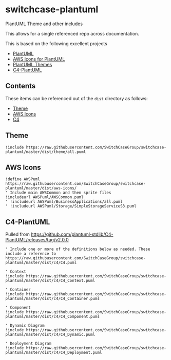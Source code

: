 # switchcase-plantuml

PlantUML Theme and other includes

This allows for a single referenced repo across documentation.

This is based on the following excellent projects

- [PlantUML](https://plantuml.com/)
- [AWS Icons for PlantUML](https://github.com/awslabs/aws-icons-for-plantuml)
- [PlantUML Themes](https://github.com/bschwarz/puml-themes)
- [C4-PlantUML](https://github.com/plantuml-stdlib/C4-PlantUML)

## Contents

These items can be referenced out of the `dist` directory as follows:

- [Theme](#theme)
- [AWS Icons](#aws-icons)
- [C4](#c4-plantuml)

## Theme

```
!include https://raw.githubusercontent.com/SwitchCaseGroup/switchcase-plantuml/master/dist/theme/all.puml
```

## AWS Icons

```
!define AWSPuml https://raw.githubusercontent.com/SwitchCaseGroup/switchcase-plantuml/master/dist/aws-icons/
' Include main AWSCommon and then sprite files
!includeurl AWSPuml/AWSCommon.puml
' !includeurl AWSPuml/BusinessApplications/all.puml
' !includeurl AWSPuml/Storage/SimpleStorageServiceS3.puml
```

## C4-PlantUML

Pulled from https://github.com/plantuml-stdlib/C4-PlantUML/releases/tag/v2.0.0

```
' Include one or more of the definitions below as needed. These include a reference to https://raw.githubusercontent.com/SwitchCaseGroup/switchcase-plantuml/master/dist/c4/C4.puml

' Context
!include https://raw.githubusercontent.com/SwitchCaseGroup/switchcase-plantuml/master/dist/c4/C4_Context.puml

' Container
!include https://raw.githubusercontent.com/SwitchCaseGroup/switchcase-plantuml/master/dist/c4/C4_Container.puml

' Component
!include https://raw.githubusercontent.com/SwitchCaseGroup/switchcase-plantuml/master/dist/c4/C4_Component.puml

' Dynamic Diagram
!include https://raw.githubusercontent.com/SwitchCaseGroup/switchcase-plantuml/master/dist/c4/C4_Dynamic.puml

' Deployment Diagram
!include https://raw.githubusercontent.com/SwitchCaseGroup/switchcase-plantuml/master/dist/c4/C4_Deployment.puml
```
